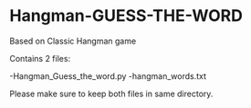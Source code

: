 # Hangman-GUESS-THE-WORD
Based on Classic Hangman game

Contains 2 files:

-Hangman_Guess_the_word.py
-hangman_words.txt

Please make sure to keep both files in same directory.

